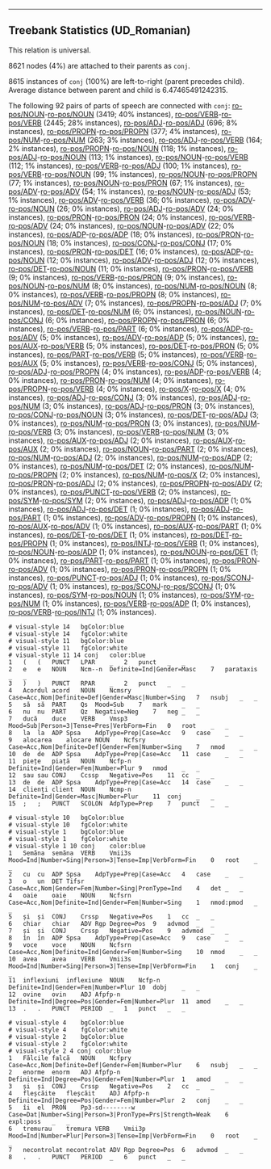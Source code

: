 

--------------------------------------------------------------------------------

## Treebank Statistics (UD_Romanian)

This relation is universal.

8621 nodes (4%) are attached to their parents as `conj`.

8615 instances of `conj` (100%) are left-to-right (parent precedes child).
Average distance between parent and child is 6.47465491242315.

The following 92 pairs of parts of speech are connected with `conj`: [ro-pos/NOUN]()-[ro-pos/NOUN]() (3419; 40% instances), [ro-pos/VERB]()-[ro-pos/VERB]() (2445; 28% instances), [ro-pos/ADJ]()-[ro-pos/ADJ]() (696; 8% instances), [ro-pos/PROPN]()-[ro-pos/PROPN]() (377; 4% instances), [ro-pos/NUM]()-[ro-pos/NUM]() (263; 3% instances), [ro-pos/ADJ]()-[ro-pos/VERB]() (164; 2% instances), [ro-pos/PROPN]()-[ro-pos/NOUN]() (118; 1% instances), [ro-pos/ADJ]()-[ro-pos/NOUN]() (113; 1% instances), [ro-pos/NOUN]()-[ro-pos/VERB]() (112; 1% instances), [ro-pos/VERB]()-[ro-pos/ADJ]() (100; 1% instances), [ro-pos/VERB]()-[ro-pos/NOUN]() (99; 1% instances), [ro-pos/NOUN]()-[ro-pos/PROPN]() (77; 1% instances), [ro-pos/NOUN]()-[ro-pos/PRON]() (67; 1% instances), [ro-pos/ADV]()-[ro-pos/ADV]() (54; 1% instances), [ro-pos/NOUN]()-[ro-pos/ADJ]() (53; 1% instances), [ro-pos/ADV]()-[ro-pos/VERB]() (36; 0% instances), [ro-pos/ADV]()-[ro-pos/NOUN]() (26; 0% instances), [ro-pos/ADJ]()-[ro-pos/ADV]() (24; 0% instances), [ro-pos/PRON]()-[ro-pos/PRON]() (24; 0% instances), [ro-pos/VERB]()-[ro-pos/ADV]() (24; 0% instances), [ro-pos/NOUN]()-[ro-pos/ADV]() (22; 0% instances), [ro-pos/ADP]()-[ro-pos/ADP]() (18; 0% instances), [ro-pos/PRON]()-[ro-pos/NOUN]() (18; 0% instances), [ro-pos/CONJ]()-[ro-pos/CONJ]() (17; 0% instances), [ro-pos/PRON]()-[ro-pos/DET]() (16; 0% instances), [ro-pos/ADP]()-[ro-pos/NOUN]() (12; 0% instances), [ro-pos/ADV]()-[ro-pos/ADJ]() (12; 0% instances), [ro-pos/DET]()-[ro-pos/NOUN]() (11; 0% instances), [ro-pos/PRON]()-[ro-pos/VERB]() (9; 0% instances), [ro-pos/VERB]()-[ro-pos/PRON]() (9; 0% instances), [ro-pos/NOUN]()-[ro-pos/NUM]() (8; 0% instances), [ro-pos/NUM]()-[ro-pos/NOUN]() (8; 0% instances), [ro-pos/VERB]()-[ro-pos/PROPN]() (8; 0% instances), [ro-pos/NUM]()-[ro-pos/ADV]() (7; 0% instances), [ro-pos/PROPN]()-[ro-pos/ADJ]() (7; 0% instances), [ro-pos/DET]()-[ro-pos/NUM]() (6; 0% instances), [ro-pos/NOUN]()-[ro-pos/CONJ]() (6; 0% instances), [ro-pos/PROPN]()-[ro-pos/PRON]() (6; 0% instances), [ro-pos/VERB]()-[ro-pos/PART]() (6; 0% instances), [ro-pos/ADP]()-[ro-pos/ADV]() (5; 0% instances), [ro-pos/ADV]()-[ro-pos/ADP]() (5; 0% instances), [ro-pos/AUX]()-[ro-pos/VERB]() (5; 0% instances), [ro-pos/DET]()-[ro-pos/PRON]() (5; 0% instances), [ro-pos/PART]()-[ro-pos/VERB]() (5; 0% instances), [ro-pos/VERB]()-[ro-pos/AUX]() (5; 0% instances), [ro-pos/VERB]()-[ro-pos/CONJ]() (5; 0% instances), [ro-pos/ADJ]()-[ro-pos/PROPN]() (4; 0% instances), [ro-pos/ADP]()-[ro-pos/VERB]() (4; 0% instances), [ro-pos/PRON]()-[ro-pos/NUM]() (4; 0% instances), [ro-pos/PROPN]()-[ro-pos/VERB]() (4; 0% instances), [ro-pos/X]()-[ro-pos/X]() (4; 0% instances), [ro-pos/ADJ]()-[ro-pos/CONJ]() (3; 0% instances), [ro-pos/ADJ]()-[ro-pos/NUM]() (3; 0% instances), [ro-pos/ADJ]()-[ro-pos/PRON]() (3; 0% instances), [ro-pos/CONJ]()-[ro-pos/NOUN]() (3; 0% instances), [ro-pos/DET]()-[ro-pos/ADJ]() (3; 0% instances), [ro-pos/NUM]()-[ro-pos/PRON]() (3; 0% instances), [ro-pos/NUM]()-[ro-pos/VERB]() (3; 0% instances), [ro-pos/VERB]()-[ro-pos/NUM]() (3; 0% instances), [ro-pos/AUX]()-[ro-pos/ADJ]() (2; 0% instances), [ro-pos/AUX]()-[ro-pos/AUX]() (2; 0% instances), [ro-pos/NOUN]()-[ro-pos/PART]() (2; 0% instances), [ro-pos/NUM]()-[ro-pos/ADJ]() (2; 0% instances), [ro-pos/NUM]()-[ro-pos/ADP]() (2; 0% instances), [ro-pos/NUM]()-[ro-pos/DET]() (2; 0% instances), [ro-pos/NUM]()-[ro-pos/PROPN]() (2; 0% instances), [ro-pos/NUM]()-[ro-pos/X]() (2; 0% instances), [ro-pos/PRON]()-[ro-pos/ADJ]() (2; 0% instances), [ro-pos/PROPN]()-[ro-pos/ADV]() (2; 0% instances), [ro-pos/PUNCT]()-[ro-pos/VERB]() (2; 0% instances), [ro-pos/SYM]()-[ro-pos/SYM]() (2; 0% instances), [ro-pos/ADJ]()-[ro-pos/ADP]() (1; 0% instances), [ro-pos/ADJ]()-[ro-pos/DET]() (1; 0% instances), [ro-pos/ADJ]()-[ro-pos/PART]() (1; 0% instances), [ro-pos/ADV]()-[ro-pos/PROPN]() (1; 0% instances), [ro-pos/AUX]()-[ro-pos/ADV]() (1; 0% instances), [ro-pos/AUX]()-[ro-pos/PART]() (1; 0% instances), [ro-pos/DET]()-[ro-pos/DET]() (1; 0% instances), [ro-pos/DET]()-[ro-pos/PROPN]() (1; 0% instances), [ro-pos/INTJ]()-[ro-pos/VERB]() (1; 0% instances), [ro-pos/NOUN]()-[ro-pos/ADP]() (1; 0% instances), [ro-pos/NOUN]()-[ro-pos/DET]() (1; 0% instances), [ro-pos/PART]()-[ro-pos/PART]() (1; 0% instances), [ro-pos/PRON]()-[ro-pos/ADV]() (1; 0% instances), [ro-pos/PRON]()-[ro-pos/PROPN]() (1; 0% instances), [ro-pos/PUNCT]()-[ro-pos/ADJ]() (1; 0% instances), [ro-pos/SCONJ]()-[ro-pos/ADV]() (1; 0% instances), [ro-pos/SCONJ]()-[ro-pos/SCONJ]() (1; 0% instances), [ro-pos/SYM]()-[ro-pos/NOUN]() (1; 0% instances), [ro-pos/SYM]()-[ro-pos/NUM]() (1; 0% instances), [ro-pos/VERB]()-[ro-pos/ADP]() (1; 0% instances), [ro-pos/VERB]()-[ro-pos/INTJ]() (1; 0% instances).


~~~ conllu
# visual-style 14	bgColor:blue
# visual-style 14	fgColor:white
# visual-style 11	bgColor:blue
# visual-style 11	fgColor:white
# visual-style 11 14 conj	color:blue
1	(	(	PUNCT	LPAR	_	2	punct	_	_
2	e	e	NOUN	Ncm--n	Definite=Ind|Gender=Masc	7	parataxis	_	_
3	)	)	PUNCT	RPAR	_	2	punct	_	_
4	Acordul	acord	NOUN	Ncmsry	Case=Acc,Nom|Definite=Def|Gender=Masc|Number=Sing	7	nsubj	_	_
5	să	să	PART	Qs	Mood=Sub	7	mark	_	_
6	nu	nu	PART	Qz	Negative=Neg	7	neg	_	_
7	ducă	duce	VERB	Vmsp3	Mood=Sub|Person=3|Tense=Pres|VerbForm=Fin	0	root	_	_
8	la	la	ADP	Spsa	AdpType=Prep|Case=Acc	9	case	_	_
9	alocarea	alocare	NOUN	Ncfsry	Case=Acc,Nom|Definite=Def|Gender=Fem|Number=Sing	7	nmod	_	_
10	de	de	ADP	Spsa	AdpType=Prep|Case=Acc	11	case	_	_
11	piețe	piață	NOUN	Ncfp-n	Definite=Ind|Gender=Fem|Number=Plur	9	nmod	_	_
12	sau	sau	CONJ	Ccssp	Negative=Pos	11	cc	_	_
13	de	de	ADP	Spsa	AdpType=Prep|Case=Acc	14	case	_	_
14	clienți	client	NOUN	Ncmp-n	Definite=Ind|Gender=Masc|Number=Plur	11	conj	_	_
15	;	;	PUNCT	SCOLON	AdpType=Prep	7	punct	_	_

~~~


~~~ conllu
# visual-style 10	bgColor:blue
# visual-style 10	fgColor:white
# visual-style 1	bgColor:blue
# visual-style 1	fgColor:white
# visual-style 1 10 conj	color:blue
1	Semăna	semăna	VERB	Vmii3s	Mood=Ind|Number=Sing|Person=3|Tense=Imp|VerbForm=Fin	0	root	_	_
2	cu	cu	ADP	Spsa	AdpType=Prep|Case=Acc	4	case	_	_
3	o	un	DET	Tifsr	Case=Acc,Nom|Gender=Fem|Number=Sing|PronType=Ind	4	det	_	_
4	oaie	oaie	NOUN	Ncfsrn	Case=Acc,Nom|Definite=Ind|Gender=Fem|Number=Sing	1	nmod:pmod	_	_
5	și	și	CONJ	Crssp	Negative=Pos	1	cc	_	_
6	chiar	chiar	ADV	Rgp	Degree=Pos	9	advmod	_	_
7	și	și	CONJ	Crssp	Negative=Pos	9	advmod	_	_
8	în	în	ADP	Spsa	AdpType=Prep|Case=Acc	9	case	_	_
9	voce	voce	NOUN	Ncfsrn	Case=Acc,Nom|Definite=Ind|Gender=Fem|Number=Sing	10	nmod	_	_
10	avea	avea	VERB	Vmii3s	Mood=Ind|Number=Sing|Person=3|Tense=Imp|VerbForm=Fin	1	conj	_	_
11	inflexiuni	inflexiune	NOUN	Ncfp-n	Definite=Ind|Gender=Fem|Number=Plur	10	dobj	_	_
12	ovine	ovin	ADJ	Afpfp-n	Definite=Ind|Degree=Pos|Gender=Fem|Number=Plur	11	amod	_	_
13	.	.	PUNCT	PERIOD	_	1	punct	_	_

~~~


~~~ conllu
# visual-style 4	bgColor:blue
# visual-style 4	fgColor:white
# visual-style 2	bgColor:blue
# visual-style 2	fgColor:white
# visual-style 2 4 conj	color:blue
1	Fălcile	falcă	NOUN	Ncfpry	Case=Acc,Nom|Definite=Def|Gender=Fem|Number=Plur	6	nsubj	_	_
2	enorme	enorm	ADJ	Afpfp-n	Definite=Ind|Degree=Pos|Gender=Fem|Number=Plur	1	amod	_	_
3	și	și	CONJ	Crssp	Negative=Pos	2	cc	_	_
4	fleșcăite	fleșcăit	ADJ	Afpfp-n	Definite=Ind|Degree=Pos|Gender=Fem|Number=Plur	2	conj	_	_
5	îi	el	PRON	Pp3-sd--------w	Case=Dat|Number=Sing|Person=3|PronType=Prs|Strength=Weak	6	expl:poss	_	_
6	tremurau	tremura	VERB	Vmii3p	Mood=Ind|Number=Plur|Person=3|Tense=Imp|VerbForm=Fin	0	root	_	_
7	necontrolat	necontrolat	ADV	Rgp	Degree=Pos	6	advmod	_	_
8	.	.	PUNCT	PERIOD	_	6	punct	_	_

~~~


